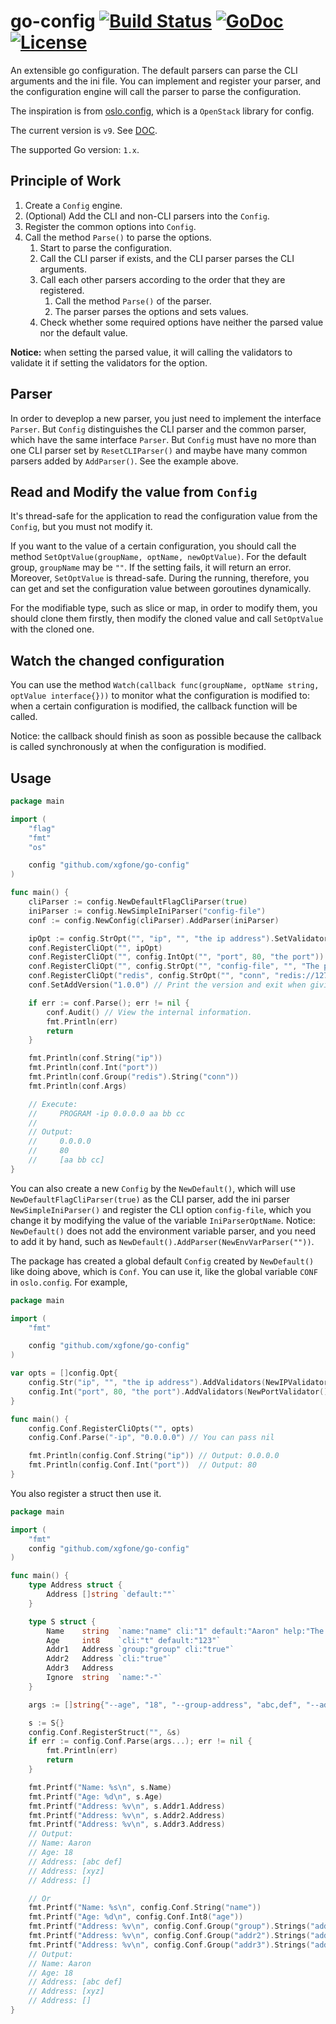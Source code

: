 # go-config [![Build Status](https://travis-ci.org/xgfone/go-config.svg?branch=master)](https://travis-ci.org/xgfone/go-config) [![GoDoc](https://godoc.org/github.com/xgfone/go-config?status.svg)](http://godoc.org/github.com/xgfone/go-config) [![License](https://img.shields.io/badge/License-Apache%202.0-blue.svg?style=flat-square)](https://raw.githubusercontent.com/xgfone/go-config/master/LICENSE)
An extensible go configuration. The default parsers can parse the CLI arguments and the ini file. You can implement and register your parser, and the configuration engine will call the parser to parse the configuration.

The inspiration is from [oslo.config](https://github.com/openstack/oslo.config), which is a `OpenStack` library for config.

The current version is `v9`. See [DOC](https://godoc.org/github.com/xgfone/go-config).

The supported Go version: `1.x`.


## Principle of Work

1. Create a `Config` engine.
2. (Optional) Add the CLI and non-CLI parsers into the `Config`.
3. Register the common options into `Config`.
3. Call the method `Parse()` to parse the options.
    1. Start to parse the configuration.
    2. Call the CLI parser if exists, and the CLI parser parses the CLI arguments.
    3. Call each other parsers according to the order that they are registered.
        1. Call the method `Parse()` of the parser.
        2. The parser parses the options and sets values.
    4. Check whether some required options have neither the parsed value nor the default value.

**Notice:** when setting the parsed value, it will calling the validators to validate it if setting the validators for the option.


## Parser

In order to deveplop a new parser, you just need to implement the interface `Parser`. But `Config` distinguishes the CLI parser and the common parser, which have the same interface `Parser`. But `Config` must have no more than one CLI parser set by `ResetCLIParser()` and maybe have many common parsers added by `AddParser()`. See the example above.


## Read and Modify the value from `Config`

It's thread-safe for the application to read the configuration value from the `Config`, but you must not modify it.

If you want to the value of a certain configuration, you should call the method `SetOptValue(groupName, optName, newOptValue)`. For the default group, `groupName` may be `""`. If the setting fails, it will return an error. Moreover, `SetOptValue` is thread-safe. During the running, therefore, you can get and set the configuration value between goroutines dynamically.

For the modifiable type, such as slice or map, in order to modify them, you should clone them firstly, then modify the cloned value and call `SetOptValue` with the cloned one.


## Watch the changed configuration

You can use the method `Watch(callback func(groupName, optName string, optValue interface{}))` to monitor what the configuration is modified to: when a certain configuration is modified, the callback function will be called.

Notice: the callback should finish as soon as possible because the callback is called synchronously at when the configuration is modified.


## Usage
```go
package main

import (
    "flag"
    "fmt"
    "os"

    config "github.com/xgfone/go-config"
)

func main() {
    cliParser := config.NewDefaultFlagCliParser(true)
    iniParser := config.NewSimpleIniParser("config-file")
    conf := config.NewConfig(cliParser).AddParser(iniParser)

    ipOpt := config.StrOpt("", "ip", "", "the ip address").SetValidators(NewIPValidator())
    conf.RegisterCliOpt("", ipOpt)
    conf.RegisterCliOpt("", config.IntOpt("", "port", 80, "the port"))
    conf.RegisterCliOpt("", config.StrOpt("", "config-file", "", "The path of the ini config file."))
    conf.RegisterCliOpt("redis", config.StrOpt("", "conn", "redis://127.0.0.1:6379/0", "the redis connection url"))
    conf.SetAddVersion("1.0.0") // Print the version and exit when giving the CLI option version.

    if err := conf.Parse(); err != nil {
        conf.Audit() // View the internal information.
        fmt.Println(err)
        return
    }

    fmt.Println(conf.String("ip"))
    fmt.Println(conf.Int("port"))
    fmt.Println(conf.Group("redis").String("conn"))
    fmt.Println(conf.Args)

    // Execute:
    //     PROGRAM -ip 0.0.0.0 aa bb cc
    //
    // Output:
    //     0.0.0.0
    //     80
    //     [aa bb cc]
}
```

You can also create a new `Config` by the `NewDefault()`, which will use `NewDefaultFlagCliParser(true)` as the CLI parser, add the ini parser `NewSimpleIniParser()` and register the CLI option `config-file`, which you change it by modifying the value of the variable `IniParserOptName`. Notice: `NewDefault()` does not add the environment variable parser, and you need to add it by hand, such as `NewDefault().AddParser(NewEnvVarParser(""))`.

The package has created a global default `Config` created by `NewDefault()` like doing above, which is `Conf`. You can use it, like the global variable `CONF` in `oslo.config`. For example,
```go
package main

import (
    "fmt"

    config "github.com/xgfone/go-config"
)

var opts = []config.Opt{
    config.Str("ip", "", "the ip address").AddValidators(NewIPValidator()),
    config.Int("port", 80, "the port").AddValidators(NewPortValidator()),
}

func main() {
    config.Conf.RegisterCliOpts("", opts)
    config.Conf.Parse("-ip", "0.0.0.0") // You can pass nil

    fmt.Println(config.Conf.String("ip")) // Output: 0.0.0.0
    fmt.Println(config.Conf.Int("port"))  // Output: 80
}
```

You also register a struct then use it.
```go
package main

import (
    "fmt"
    config "github.com/xgfone/go-config"
)

func main() {
    type Address struct {
		Address []string `default:""`
    }

    type S struct {
        Name    string  `name:"name" cli:"1" default:"Aaron" help:"The user name"`
        Age     int8    `cli:"t" default:"123"`
        Addr1   Address `group:"group" cli:"true"`
        Addr2   Address `cli:"true"`
        Addr3   Address
        Ignore  string  `name:"-"`
    }

    args := []string{"--age", "18", "--group-address", "abc,def", "--addr2-address", "xyz"}

    s := S{}
    config.Conf.RegisterStruct("", &s)
    if err := config.Conf.Parse(args...); err != nil {
        fmt.Println(err)
        return
    }

    fmt.Printf("Name: %s\n", s.Name)
    fmt.Printf("Age: %d\n", s.Age)
    fmt.Printf("Address: %v\n", s.Addr1.Address)
    fmt.Printf("Address: %v\n", s.Addr2.Address)
    fmt.Printf("Address: %v\n", s.Addr3.Address)
    // Output:
    // Name: Aaron
    // Age: 18
    // Address: [abc def]
    // Address: [xyz]
    // Address: []

    // Or
    fmt.Printf("Name: %s\n", config.Conf.String("name"))
    fmt.Printf("Age: %d\n", config.Conf.Int8("age"))
    fmt.Printf("Address: %v\n", config.Conf.Group("group").Strings("address"))
    fmt.Printf("Address: %v\n", config.Conf.Group("addr2").Strings("address"))
    fmt.Printf("Address: %v\n", config.Conf.Group("addr3").Strings("address"))
    // Output:
    // Name: Aaron
    // Age: 18
    // Address: [abc def]
    // Address: [xyz]
    // Address: []
}
```
